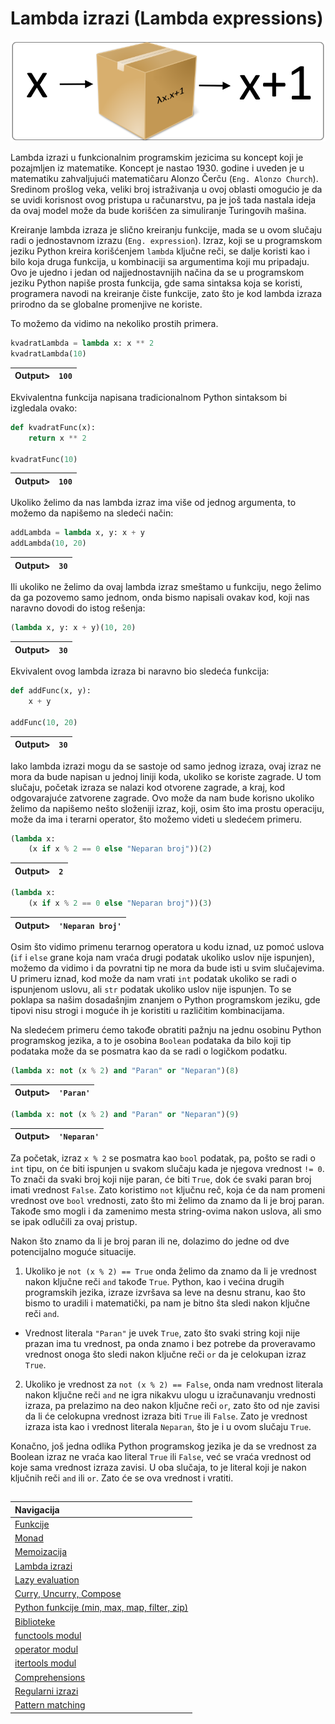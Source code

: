 # Lambda izrazi (Lambda expressions)

<p align="center">
  <img src="Slike/Lambda.png" />
</p>

Lambda izrazi u funkcionalnim programskim jezicima su koncept koji je pozajmljen iz matematike. Koncept je nastao 1930. godine i uveden je u matematiku zahvaljujući matematičaru Alonzo Čerču (`Eng. Alonzo Church`). Sredinom prošlog veka, veliki broj istraživanja u ovoj oblasti omogućio je da se uvidi korisnost ovog pristupa u računarstvu, pa je još tada nastala ideja da ovaj model može da bude korišćen za simuliranje Turingovih mašina.

Kreiranje lambda izraza je slično kreiranju funkcije, mada se u ovom slučaju radi o jednostavnom izrazu (`Eng. expression`). Izraz, koji se u programskom jeziku Python kreira korišćenjem `lambda` ključne reči, se dalje koristi kao i bilo koja druga funkcija, u kombinaciji sa argumentima koji mu pripadaju. Ovo je ujedno i jedan od najjednostavnijih načina da se u programskom jeziku Python napiše prosta funkcija, gde sama sintaksa koja se koristi, programera navodi na kreiranje čiste funkcije, zato što je kod lambda izraza prirodno da se globalne promenjive ne koriste.

To možemo da vidimo na nekoliko prostih primera.

```python
kvadratLambda = lambda x: x ** 2
kvadratLambda(10)
```
|Output>|`100`|
|-------|:-------:|

Ekvivalentna funkcija napisana tradicionalnom Python sintaksom bi izgledala ovako:

```python
def kvadratFunc(x):
    return x ** 2

kvadratFunc(10)
```
|Output>|`100`|
|-------|:-------:|

Ukoliko želimo da nas lambda izraz ima više od jednog argumenta, to možemo da napišemo na sledeći način:

```python
addLambda = lambda x, y: x + y
addLambda(10, 20)
```
|Output>|`30`|
|-------|:-------:|

Ili ukoliko ne želimo da ovaj lambda izraz smeštamo u funkciju, nego želimo da ga pozovemo samo jednom, onda bismo napisali ovakav kod, koji nas naravno dovodi do istog rešenja:

```python
(lambda x, y: x + y)(10, 20)
```
|Output>|`30`|
|-------|:-------:|

Ekvivalent ovog lambda izraza bi naravno bio sledeća funkcija:

```python
def addFunc(x, y):
    x + y

addFunc(10, 20)
```
|Output>|`30`|
|-------|:-------:|

Iako lambda izrazi mogu da se sastoje od samo jednog izraza, ovaj izraz ne mora da bude napisan u jednoj liniji koda, ukoliko se koriste zagrade. U tom slučaju, početak izraza se nalazi kod otvorene zagrade, a kraj, kod odgovarajuće zatvorene zagrade. Ovo može da nam bude korisno ukoliko želimo da napišemo nešto složeniji izraz, koji, osim što ima prostu operaciju, može da ima i terarni operator, što možemo videti u sledećem primeru.

```python
(lambda x: 
    (x if x % 2 == 0 else "Neparan broj"))(2)
```
|Output>|`2`|
|-------|:-------:|

```python
(lambda x: 
    (x if x % 2 == 0 else "Neparan broj"))(3)
```
|Output>|`'Neparan broj'`|
|-------|:-------:|

Osim što vidimo primenu terarnog operatora u kodu iznad, uz pomoć uslova (`if` i `else` grane koja nam vraća drugi podatak ukoliko uslov nije ispunjen), možemo da vidimo i da povratni tip ne mora da bude isti u svim slučajevima. U primeru iznad, kod može da nam vrati `int` podatak ukoliko se radi o ispunjenom uslovu, ali `str` podatak ukoliko uslov nije ispunjen. To se poklapa sa našim dosadašnjim znanjem o Python programskom jeziku, gde tipovi nisu strogi i moguće ih je koristiti u različitim kombinacijama.

Na sledećem primeru ćemo takođe obratiti pažnju na jednu osobinu Python programskog jezika, a to je osobina `Boolean` podataka da bilo koji tip podataka može da se posmatra kao da se radi o logičkom podatku.

```python
(lambda x: not (x % 2) and "Paran" or "Neparan")(8)
```
|Output>|`'Paran'`|
|-------|:-------:|

```python
(lambda x: not (x % 2) and "Paran" or "Neparan")(9)
```
|Output>|`'Neparan'`|
|-------|:-------:|

Za početak, izraz `x % 2` se posmatra kao `bool` podatak, pa, pošto se radi o `int` tipu, on će biti ispunjen u svakom slučaju kada je njegova vrednost `!= 0`. To znači da svaki broj koji nije paran, će biti `True`, dok će svaki paran broj imati vrednost `False`. Zato koristimo `not` ključnu reč, koja će da nam promeni vrednost ove `bool` vrednosti, zato što mi želimo da znamo da li je broj paran. Takođe smo mogli i da zamenimo mesta string-ovima nakon uslova, ali smo se ipak odlučili za ovaj pristup.

Nakon što znamo da li je broj paran ili ne, dolazimo do jedne od dve potencijalno moguće situacije.
1. Ukoliko je `not (x % 2) == True` onda želimo da znamo da li je vrednost nakon ključne reči `and` takođe `True`. Python, kao i većina drugih programskih jezika, izraze izvršava sa leve na desnu stranu, kao što bismo to uradili i matematički, pa nam je bitno šta sledi nakon ključne reči `and`.
 - Vrednost literala `"Paran"` je uvek `True`, zato što svaki string koji nije prazan ima tu vrednost, pa onda znamo i bez potrebe da proveravamo vrednost onoga što sledi nakon ključne reči `or` da je celokupan izraz `True`.
2. Ukoliko je vrednost za `not (x % 2) == False`, onda nam vrednost literala nakon ključne reči `and` ne igra nikakvu ulogu u izračunavanju vrednosti izraza, pa prelazimo na deo nakon ključne reči `or`, zato što od nje zavisi da li će celokupna vrednost izraza biti `True` ili `False`. Zato je vrednost izraza ista kao i vrednost literala `Neparan`, što je i u ovom slučaju `True`.

Konačno, još jedna odlika Python programskog jezika je da se vrednost za Boolean izraz ne vraća kao literal `True` ili `False`, već se vraća vrednost od koje sama vrednost izraza zavisi. U oba slučaja, to je literal koji je nakon ključnih reči `and` ili `or`. Zato će se ova vrednost i vratiti.

##

|Navigacija|
|:-------|
|[Funkcije](Funkcije.md)|
|[Monad](Monad.md)|
|[Memoizacija](Memoizacija.md)|
|[Lambda izrazi](Lambda.md)|
|[Lazy evaluation](Lazy.md)|
|[Curry, Uncurry, Compose](Curry.md)|
|[Python funkcije (min, max, map, filter, zip)](Functions.md)|
|[Biblioteke](Library.md)|
|[functools modul](functools.md)|
|[operator modul](operator.md)|
|[itertools modul](itertools.md)|
|[Comprehensions](Comprehensions.md)|
|[Regularni izrazi](RegularExpressions.md)|
|[Pattern matching](PatternMatching.md)|